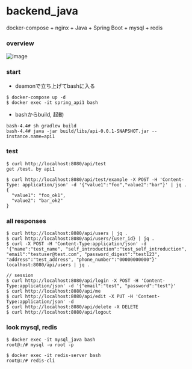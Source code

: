 # backend_java
docker-compose + nginx + Java + Spring Boot + mysql + redis

### overview
![image](https://user-images.githubusercontent.com/42241308/124126252-73b35380-dab5-11eb-979b-d4cf96a7ac1f.png)


### start
- deamonで立ち上げてbashに入る
```
$ docker-compose up -d
$ docker exec -it spring_api1 bash
```
- bashからbuild, 起動
```
bash-4.4# sh gradlew build
bash-4.4# java -jar build/libs/api-0.0.1-SNAPSHOT.jar --instance.name=api1
```

### test
```
$ curl http://localhost:8080/api/test
get /test. by api1

$ curl http://localhost:8080/api/test/example -X POST -H 'Content-Type: application/json' -d '{"value1":"foo","value2":"bar"}' | jq .
{
  "value1": "foo_ok1",
  "value2": "bar_ok2"
}
```

### all responses
```
$ curl http://localhost:8080/api/users | jq .
$ curl http://localhost:8080/api/users/{user_id} | jq . 
$ curl -X POST -H 'Content-Type:application/json' -d '{"name":"test_name", "self_introduction":"test_self_introduction", "email":"testuser@test.com", "password_digest":"test123", "address":"test_address", "phone_number":"00000000000"}' localhost:8080/api/users | jq .

// session
$ curl http://localhost:8080/api/login -X POST -H 'Content-Type:application/json' -d '{"email":"test", "password":"test"}'
$ curl http://localhost:8080/api/me
$ curl http://localhost:8080/api/edit -X PUT -H 'Content-Type:application/json' -d
$ curl http://localhost:8080/api/delete -X DELETE
$ curl http://localhost:8080/api/logout
```

### look mysql, redis
```
$ docker exec -it mysql_java bash
root@:/# mysql -u root -p

$ docker exec -it redis-server bash
root@:/# redis-cli
```
